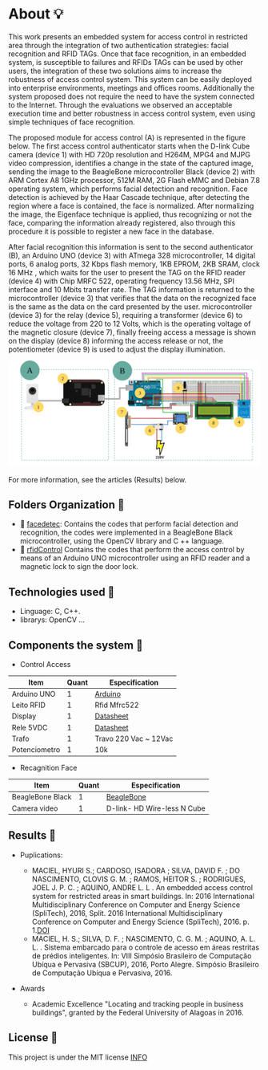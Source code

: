 # About :bulb:

This work presents an embedded system for access control in restricted area through the integration of two authentication strategies: facial recognition and RFID TAGs. Once that face recognition, in an embedded system, is susceptible to failures and RFIDs TAGs can be used by other users, the integration of these two solutions aims to increase the robustness of access control system.  This system can be easily deployed into enterprise environments, meetings and offices rooms. Additionally the system proposed does not require the need to have the system connected to the Internet. Through the evaluations we observed an acceptable execution time and better robustness in access control system, even using simple techniques of face recognition.

The proposed module for access control (A) is represented in the figure below. The first access control authenticator starts when the D-link Cube camera (device 1) with HD 720p resolution and H264M, MPG4 and MJPG video compression, identifies a change in the state of the captured image, sending the image to the BeagleBone microcontroller Black (device 2) with ARM Cortex A8 1GHz processor, 512M RAM, 2G Flash eMMC and Debian 7.8 operating system, which performs facial detection and recognition. Face detection is achieved by the Haar Cascade technique, after detecting the region where a face is contained, the face is normalized. After normalizing the image, the Eigenface technique is applied, thus recognizing or not the face, comparing the information already registered, also through this procedure it is possible to register a new face in the database.

After facial recognition this information is sent to the second authenticator (B), an Arduino UNO (device 3) with ATmega 328 microcontroller, 14 digital ports, 6 analog ports, 32 Kbps flash memory, 1KB EPROM, 2KB SRAM, clock 16 MHz , which waits for the user to present the TAG on the RFID reader (device 4) with Chip MRFC 522, operating frequency 13.56 MHz, SPI interface and 10 Mbits transfer rate. The TAG information is returned to the microcontroller (device 3) that verifies that the data on the recognized face is the same as the data on the card presented by the user. microcontroller (device 3) for the relay (device 5), requiring a transformer (device 6) to reduce the voltage from 220 to 12 Volts, which is the operating voltage of the magnetic closure (device 7), finally freeing access a message is shown on the display (device 8) informing the access release or not, the potentiometer (device 9) is used to adjust the display illumination.

![schematic access control](https://github.com/HyuriMaciel/Access-control/blob/master/controle_acesso.png)




For more information, see the articles (Results) below.

## Folders Organization :file_folder:
 - :open_file_folder: [facedetec](https://github.com/HyuriMaciel/Access-control/tree/master/facedetec): Contains the codes that perform facial detection and recognition, the codes were implemented in a BeagleBone Black microcontroller, using the OpenCV library and C ++ language.
 - :open_file_folder: [rfidControl](https://github.com/HyuriMaciel/Access-control/tree/master/rfidControl) Contains the codes that perform the access control by means of an Arduino UNO microcontroller using an RFID reader and a magnetic lock to sign the door lock.

## Technologies used :minidisc:
 - Linguage: C, C++.
 - librarys: OpenCV ...
 
## Components the system :hammer:

- Control Access

|Item|Quant|Especification|
| -------- | -------- | -------- |
|Arduino UNO| 1 |[Arduino](https://www.arduino.cc/)|
|Leito RFID|1|Rfid Mfrc522|
|Display|1|[Datasheet](https://img.filipeflop.com/files/download/Datasheet_Display_16x2.pdf)|
|Rele 5VDC|1|[Datasheet](https://img.filipeflop.com/files/download/Datasheet_Rele_5V.pdf)|
|Trafo|1|Travo 220 Vac ~ 12Vac|
|Potenciometro|1|10k|

- Recagnition Face

|Item|Quant|Especification|
| -------- | -------- | -------- |
|BeagleBone Black| 1 | [BeagleBone](https://beagleboard.org/black)|
|Camera video|1|D-link- HD  Wire-less N Cube|


## Results :notebook:
 - Puplications:
      - MACIEL, HYURI S.; CARDOSO, ISADORA ; SILVA, DAVID F. ; DO NASCIMENTO, CLOVIS G. M. ; RAMOS, HEITOR S. ; RODRIGUES, JOEL J. P. C. ; AQUINO, ANDRE L. L . An           embedded access control system for restricted areas in smart buildings. In: 2016 International Multidisciplinary Conference on Computer and Energy Science           (SpliTech), 2016, Split. 2016 International Multidisciplinary Conference on Computer and Energy Science (SpliTech), 2016. p. 1.[DOI](10.1109/SpliTech.2016.7555926)
      - MACIEL, H. S.; SILVA, D. F. ; NASCIMENTO, C. G. M. ; AQUINO, A. L. L. . Sistema embarcado para o controle de acesso em áreas restritas de prédios inteligentes. In: VIII Simpósio Brasileiro de Computação Ubíqua e Pervasiva (SBCUP), 2016, Porto Alegre. Simpósio Brasileiro de Computação Ubíqua e Pervasiva, 2016.

 
 - Awards
    - Academic Excellence "Locating and tracking people in business buildings", granted by the Federal University of Alagoas in 2016.


## License :lock_with_ink_pen:

This project is under the MIT license [INFO](https://github.com/HyuriMaciel/Access-control/pull/1/commits/90944f09308aeea4f613b6cd8aec4fcd8989c5ba)
